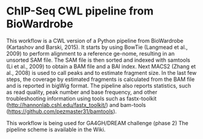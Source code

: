 # ChIP-Seq CWL pipeline from BioWardrobe 

This workflow is a CWL version of a Python pipeline from BioWardrobe (Kartashov and Barski, 2015). It starts by using BowTie (Langmead et al., 2009) to perform alignment to a reference ge-nome, resulting in an unsorted SAM file. The SAM file is then sorted and indexed with samtools (Li et al., 2009) to obtain a BAM file and a BAI index. Next MACS2 (Zhang et al., 2008) is used to call peaks and to estimate fragment size. In the last few steps, the coverage by estimated fragments is calculated from the BAM file and is reported in bigWig format. The pipeline also reports statistics, such as read quality, peak number and base frequency, and other troubleshooting information using tools such as fastx-toolkit (http://hannonlab.cshl.edu/fastx_toolkit/) and bam-tools (https://github.com/pezmaster31/bamtools).

This workflow is being used for GA4GH/DREAM challenge (phase 2)
The pipeline scheme is available in the Wiki.
